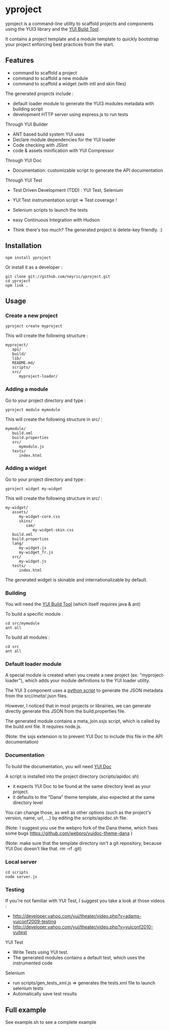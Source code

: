 # yproject

yproject is a command-line utility to scaffold projects and components using the YUI3 library and the [YUI Build Tool](http://yuilibrary.com/projects/builder)

It contains a project template and a module template to quickly bootstrap your project enforcing best practices from the start.

## Features

 * command to scaffold a project
 * command to scaffold a new module
 * command to scaffold a widget (with intl and skin files)

The generated projects include :

 * default loader module to generate the YUI3 modules metadata with building script
 * development HTTP server using express.js to run tests

Through YUI Builder 

 * ANT based build system YUI uses
 * Declare module dependencies for the YUI loader
 * Code checking with JSlint
 * code & assets minification with YUI Compressor
 
Through YUI Doc

 * Documentation: customizable script to generate the API documentation
 
Through YUI Test

 * Test Driven Development (TDD) : YUI Test, Selenium
 * YUI Test instrumentation script => Test coverage !
 * Selenium scripts to launch the tests
 * easy Continuous Integration with Hudson
 
 * Think there's too much? The generated project is delete-key friendly. :)

## Installation

    npm install yproject

Or install it as a developer :

    git clone git://github.com/neyric/yproject.git
    cd yproject
    npm link .


## Usage

### Create a new project

    yproject create myproject
    
This will create the following structure :

    myproject/
       api/
       build/
       lib/
       README.md/
       scripts/
       src/
          myproject-loader/

### Adding a module

Go to your project directory and type :

    yproject module mymodule 

This will create the following structure in src/ :

    mymodule/
       build.xml
       build.properties
       src/
          mymodule.js
       tests/
          index.html

### Adding a widget

Go to your project directory and type :

    yproject widget my-widget

This will create the following structure in src/ :

    my-widget/
       assets/
          my-widget-core.css
          skins/
             sam/
                my-widget-skin.css
       build.xml
       build.properties
       lang/
          my-widget.js
          my-widget_fr.js
       src/
          my-widget.js
       tests/
          index.html

The generated widget is skinable and internationalizable by default.

### Building

You will need the [YUI Build Tool](http://yuilibrary.com/projects/builder) (which itself requires java & ant)

To build a specific module :

    cd src/mymodule
    ant all

To build all modules :

    cd src
    ant all

### Default loader module

A special module is created when you create a new project (ex: "myproject-loader"), which adds your module definitions to the YUI loader utility.

The YUI 3 component uses a [python script](https://github.com/yui/yui3/blob/master/src/loader/meta_join.py) to generate the JSON metadata from the src/*/meta/*.json files. 

However, I noticed that in most projects or librairies, we can generate directly generate this JSON from the build.properties file.

The generated module contains a meta_join.ssjs script, which is called by the build.xml file.
It requires node.js.

(Note: the ssjs extension is to prevent YUI Doc to include this file in the API documentation)

### Documentation

To build the documentation, you will need [YUI Doc](http://developer.yahoo.com/yui/yuidoc/)

A script is installed into the project directory (scripts/apidoc.sh)

 * it expects YUI Doc to be found at the same directory level as your project.
 * it defaults to the "Dana" theme template, also expected at the same directory level

You can change those, as well as other options (such as the project's version, name, url, ...) by editing the scripts/apidoc.sh file.

(Note: I suggest you use the webpro fork of the Dana theme, which fixes some bugs https://github.com/webpro/yuidoc-theme-dana )

(Note: make sure that the template directory isn't a git repository, because YUI Doc doesn't like that. rm -rf .git)


### Local server

    cd scripts
    node server.js

### Testing

If you're not familiar with YUI Test, I suggest you take a look at those videos :

 * http://developer.yahoo.com/yui/theater/video.php?v=adams-yuiconf2009-testing
 * http://developer.yahoo.com/yui/theater/video.php?v=yuiconf2010-yuitest

YUI Test

 * Write Tests using YUI test. 
 * The generated modules contains a default test, which uses the instrumented code

Selenium

 * run scripts/gen_tests_xml.js => generates the tests.xml file to launch selenium tests
 * Automatically save test results


## Full example

See example.sh to see a complete example

